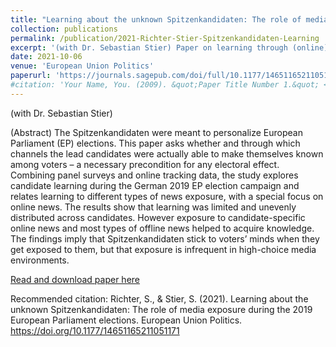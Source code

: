 ```yaml
---
title: "Learning about the unknown Spitzenkandidaten: The role of media exposure during the 2019 European Parliament elections"
collection: publications
permalink: /publication/2021-Richter-Stier-Spitzenkandidaten-Learning
excerpt: '(with Dr. Sebastian Stier) Paper on learning through (online) media exposure about the Spitzenkandidaten at the European Parliament elections 2018.'
date: 2021-10-06
venue: 'European Union Politics'
paperurl: 'https://journals.sagepub.com/doi/full/10.1177/14651165211051171'
#citation: 'Your Name, You. (2009). &quot;Paper Title Number 1.&quot; <i>Journal 1</i>. 1(1).'
---
```

(with Dr. Sebastian Stier)

(Abstract) The Spitzenkandidaten were meant to personalize European Parliament (EP) elections. This paper asks whether and through which channels the lead candidates were actually able to make themselves known among voters – a necessary precondition for any electoral effect. Combining panel surveys and online tracking data, the study explores candidate learning during the German 2019 EP election campaign and relates learning to different types of news exposure, with a special focus on online news. The results show that learning was limited and unevenly distributed across candidates. However exposure to candidate-specific online news and most types of offline news helped to acquire knowledge. The findings imply that Spitzenkandidaten stick to voters’ minds when they get exposed to them, but that exposure is infrequent in high-choice media environments.

[Read and download paper here](https://journals.sagepub.com/doi/full/10.1177/14651165211051171)

Recommended citation:   Richter, S., & Stier, S. (2021). Learning about the unknown Spitzenkandidaten: The role of media exposure during the 2019 European Parliament elections. European Union Politics. https://doi.org/10.1177/14651165211051171
